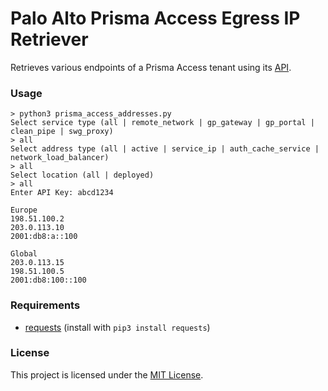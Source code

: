 # Palo Alto Prisma Access Egress IP Retriever

Retrieves various endpoints of a Prisma Access tenant using its [API]([https://docs.paloaltonetworks.com/panorama/10-2/panorama-admin/manage-firewalls/manage-templates-and-template-stacks/override-a-template-setting](https://docs.paloaltonetworks.com/prisma/prisma-access/prisma-access-panorama-admin/prisma-access-overview/retrieve-ip-addresses-for-prisma-access)).

### Usage

```
> python3 prisma_access_addresses.py
Select service type (all | remote_network | gp_gateway | gp_portal | clean_pipe | swg_proxy)
> all
Select address type (all | active | service_ip | auth_cache_service | network_load_balancer)
> all
Select location (all | deployed)
> all
Enter API Key: abcd1234

Europe
198.51.100.2
203.0.113.10
2001:db8:a::100

Global
203.0.113.15
198.51.100.5
2001:db8:100::100
```
                               
### Requirements

- [requests](https://pypi.org/project/requests/) (install with ```pip3 install requests```)

### License

This project is licensed under the [MIT License](LICENSE).
